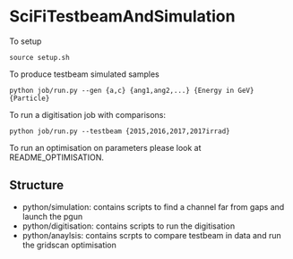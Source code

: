 # SciFiTestbeamAndSimulation

To setup 
```
source setup.sh
```

To produce testbeam simulated samples
```
python job/run.py --gen {a,c} {ang1,ang2,...} {Energy in GeV} {Particle}
```

To run a digitisation job with comparisons:
```
python job/run.py --testbeam {2015,2016,2017,2017irrad}
```

To run an optimisation on parameters please look at README\_OPTIMISATION.

## Structure

 - python/simulation: contains scripts to find a channel far from gaps and launch the pgun
 - python/digitisation: contains scripts to run the digitisation
 - python/anaylsis: contains scrpts to compare testbeam in data and run the gridscan optimisation



